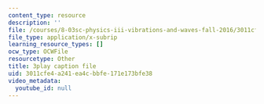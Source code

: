 ```yaml
---
content_type: resource
description: ''
file: /courses/8-03sc-physics-iii-vibrations-and-waves-fall-2016/3011cfe4a241ea4cbbfe171e173bfe38_Ahv7Akj2xs4.srt
file_type: application/x-subrip
learning_resource_types: []
ocw_type: OCWFile
resourcetype: Other
title: 3play caption file
uid: 3011cfe4-a241-ea4c-bbfe-171e173bfe38
video_metadata:
  youtube_id: null
---
```

